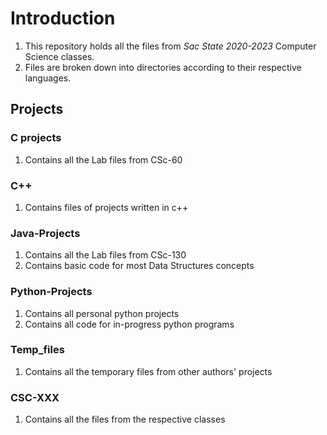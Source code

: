 # **Introduction**

1. This repository holds all the files from _Sac State 2020-2023_ Computer Science classes.
2. Files are broken down into directories according to their respective languages.

## **Projects**

### C projects

1. Contains all the Lab files from CSc-60

### C++

1. Contains files of projects written in c++

### Java-Projects

1. Contains all the Lab files from CSc-130
2. Contains basic code for most Data Structures concepts

### Python-Projects

1. Contains all personal python projects
2. Contains all code for in-progress python programs

### Temp_files

1. Contains all the temporary files from other authors' projects

### CSC-XXX

1. Contains all the files from the respective classes
